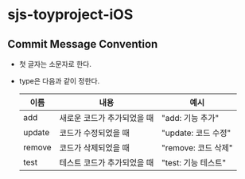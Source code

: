 # sjs-toyproject-iOS

## Commit Message Convention

- 첫 글자는 소문자로 한다.
- type은 다음과 같이 정한다.

  |이름|내용|예시|
  |---|---|---|
  |add|새로운 코드가 추가되었을 때|"add: 기능 추가"
  |update|코드가 수정되었을 때|"update: 코드 수정"
  |remove|코드가 삭제되었을 때|"remove: 코드 삭제"
  |test|테스트 코드가 추가되었을 때|"test: 기능 테스트"
